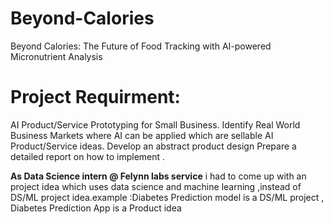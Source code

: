 # Beyond-Calories
Beyond Calories: The Future of Food Tracking with AI-powered Micronutrient Analysis
# Project Requirment:
AI Product/Service Prototyping for Small Business.
Identify Real World Business Markets where AI can be applied which are sellable AI Product/Service ideas.
Develop an abstract product design
Prepare a detailed report on how to implement .

**As Data Science intern @ Felynn labs service** i had to come up with an project idea which uses data science and machine learning ,instead of DS/ML project idea.example :Diabetes Prediction model is a DS/ML project , Diabetes Prediction App is a Product idea


